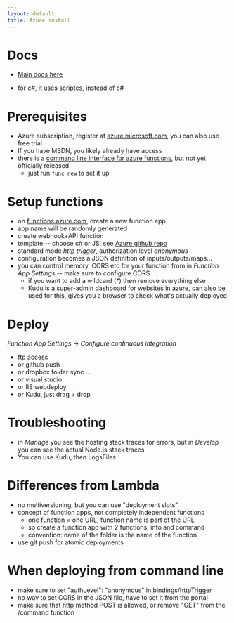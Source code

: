```yaml
---
layout: default
title: Azure install
---
```


# Docs

* [Main docs here](https://azure.microsoft.com/en-us/documentation/articles/functions-reference/)

* for c#, it uses scriptcs, instead of c#

# Prerequisites

* Azure subscription, register at [azure.microsoft.com](https://azure.microsoft.com), you can also use free trial
* If you have MSDN, you likely already have access
* there is a [command line interface for azure functions](https://github.com/azure/azure-webjobs-sdk-script/pull/477), but not yet officially released
  * just run `func new` to set it up

# Setup functions

* on [functions.azure.com](https://functions.azure.com), create a new function app
* app name will be randomly generated
* create webhook+API function
* template -- choose c# or JS, see [Azure github repo](https://github.com/azure/azure-webjobs-sdk-templates/)
* standard mode _http trigger_, authorization level _anonymous_ 
* configuration becomes a JSON definition of inputs/outputs/maps...
* you can control memory, CORS etc for your function from in *Function App Settings* -- make sure to configure CORS 
  * if you want to add a wildcard (_*_) then remove everything else
  * Kudu is a super-admin dashboard for websites in azure, can also be used for this, gives you a browser to check what's actually deployed

# Deploy

_Function App Settings_ -> _Configure continuous integration_

* ftp access
* or github push
* or dropbox folder sync ...
* or visual studio
* or IIS webdeploy
* or Kudu, just drag + drop


# Troubleshooting

* in _Manage_ you see the hosting stack traces for errors, but in _Develop_ you can see the actual Node.js stack traces
* You can use Kudu, then LogsFiles

# Differences from Lambda

* no multiversioning, but you can use "deployment slots"
* concept of function apps, not completely independent functions
  * one function = one URL, function name is part of the URL
  * so create a function app with 2 functions, info and command
  * convention: name of the folder is the name of the function
* use git push for atomic deployments


# When deploying from command line

* make sure to set "authLevel": "anonymous" in bindings/httpTrigger
* no way to set CORS in the JSON file, have to set it from the portal
* make sure that http method POST is allowed, or remove "GET" from the /command function

